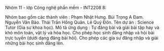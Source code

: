 Nhóm 11 - lớp Công nghệ phần mềm - INT2208 8:

Nhóm bao gồm các thành viên :
Phạm Nhật Hưng.
Bùi Trọng A Đam.
Nguyễn Văn Bảo.
Thái Trần Hồng Quân.
Lê Quý Đôn.
Tên dự án : Science Tutor (Gia sư khoa học).
Mô tả ứng dụng :
Tự đăng bài và giải bài tập hay và khó môn toán, vật lý và hóa học.
Cho phép học sinh đăng nhập và hỏi bài trực tuyến (dưới dạng đăng bài hỏi).
Cho phép các gia sư đăng nhập và giải những bài học sinh đăng lên.
